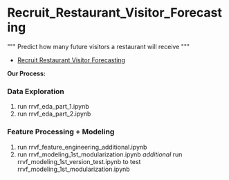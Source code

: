 # Recruit_Restaurant_Visitor_Forecasting
"""
Predict how many future visitors a restaurant will receive
"""
- [Recruit Restaurant Visitor Forecasting](https://www.kaggle.com/c/recruit-restaurant-visitor-forecasting/overview)


**Our Process:**

### Data Exploration

1. run rrvf_eda_part_1.ipynb
2. run rrvf_eda_part_2.ipynb

### Feature Processing + Modeling

1. run rrvf_feature_engineering_additional.ipynb
2. run rrvf_modeling_1st_modularization.ipynb
*additional* run rrvf_modeling_1st_version_test.ipynb to test rrvf_modeling_1st_modularization.ipynb
